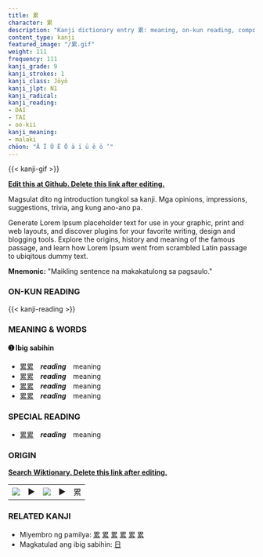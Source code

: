 ```yaml
---
title: 累
character: 累
description: "Kanji dictionary entry 累: meaning, on-kun reading, compounds, origin, related kanji"
content_type: kanji
featured_image: "/累.gif"
weight: 111
frequency: 111
kanji_grade: 9
kanji_strokes: 1
kanji_class: Jōyō
kanji_jlpt: N1
kanji_radical: 
kanji_reading: 
- DAI
- TAI
- oo-kii
kanji_meaning:
- malaki
chōon: "Ā Ī Ū Ē Ō ā ī ū ē ō ’"
---
```

[//]: # (Don't edit the line below. Kanji animated GIF code is automatically generated.)
{{< kanji-gif >}}

[//]: # (Edit below this line.)

**[Edit this at Github. Delete this link after editing.](https://github.com/tim0g/tim/tree/main/content/kanji/累/index.md)**

Magsulat dito ng introduction tungkol sa kanji. Mga opinions, impressions, suggestions, trivia, ang kung ano-ano pa.

Generate Lorem Ipsum placeholder text for use in your graphic, print and web layouts, and discover plugins for your favorite writing, design and blogging tools. Explore the origins, history and meaning of the famous passage, and learn how Lorem Ipsum went from scrambled Latin passage to ubiqitous dummy text.
 
**Mnemonic:** "Maikling sentence na makakatulong sa pagsaulo."

### ON-KUN READING

[//]: # (Don't edit the line below. ON-KUN READING code is automatically generated.)
{{< kanji-reading >}}

### MEANING & WORDS

#### ➊ **Ibig sabihin**
  - [累](../累)[累](../累)　***reading***　meaning
  - [累](../累)[累](../累)　***reading***　meaning
  - [累](../累)[累](../累)　***reading***　meaning
  - [累](../累)[累](../累)　***reading***　meaning

### SPECIAL READING
  - [累](../累)[累](../累)　***reading***　meaning

### ORIGIN

**[Search Wiktionary. Delete this link after editing.](https://wiktionary.org/wiki/累)**
<table class="kanji-table"><tr><td>
<img src="60px-累-bronze.svg.png">
</td><td>▶</td><td>
<img src="60px-累-oracle.svg.png">
</td><td>▶</td>
<td class="kanji-origin">累</td>
</tr></table>

### RELATED KANJI
- Miyembro ng pamilya: [累](../累) [累](../累) [累](../累) [累](../累) [累](../累) [累](../累)
- Magkatulad ang ibig sabihin: [日](../日)
